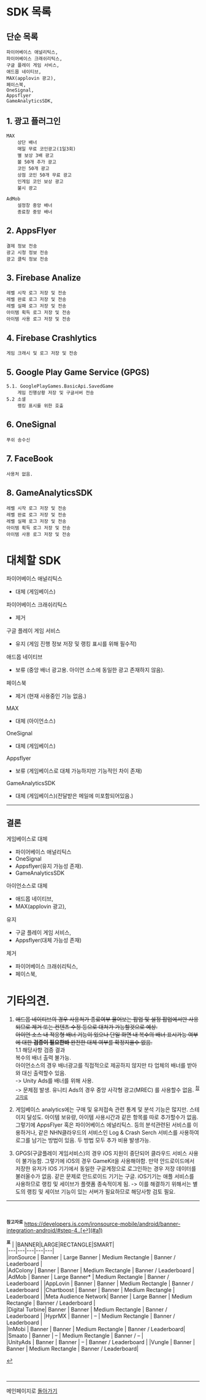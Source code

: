 # SDK 목록
## 단순 목록
    파이어베이스 애널리틱스,  
    파이어베이스 크래쉬리틱스,  
    구글 플레이 게임 서비스,  
    애드몹 네이티브,  
    MAX(applovin 광고),  
    페이스북,  
    OneSignal,  
    Appsflyer  
    GameAnalyticsSDK,  

## 1. 광고 플러그인
    MAX
        상단 배너
        매일 무료 코인광고(1일3회)
        별 보상 3배 광고
        볼 50개 추가 광고
        코인 50개 광고
        상점 코인 50개 무료 광고
        인게임 코인 보상 광고
        불시 광고

    AdMob
        설정창 중앙 배너
        종료창 중앙 배너
## 2. AppsFlyer
    결제 정보 전송
    광고 시청 정보 전송
    광고 클릭 정보 전송

## 3. Firebase Analize
    레벨 시작 로그 저장 및 전송
    레벨 완료 로그 저장 및 전송
    레벨 실패 로그 저장 및 전송
    아이템 획득 로그 저장 및 전송
    아이템 사용 로그 저장 및 전송
## 4. Firebase Crashlytics
    게임 크래시 및 로그 저장 및 전송

## 5. Google Play Game Service (GPGS)
    5.1. GooglePlayGames.BasicApi.SavedGame
        게임 진행상황 저장 및 구글서버 전송      
    5.2 소셜
        랭킹 표시를 위한 호출

## 6. OneSignal
    푸쉬 송수신

## 7. FaceBook
    사용처 없음.

## 8. GameAnalyticsSDK
    레벨 시작 로그 저장 및 전송
    레벨 완료 로그 저장 및 전송
    레벨 실패 로그 저장 및 전송
    아이템 획득 로그 저장 및 전송
    아이템 사용 로그 저장 및 전송


# 대체할 SDK  
파이어베이스 애널리틱스   
 - 대체 (게임베이스)  
 
 파이어베이스 크래쉬리틱스  
 - 제거  
 
구글 플레이 게임 서비스  
- 유지 (게임 진행 정보 저장 및 랭킹 표시를 위해 필수적)  

애드몹 네이티브  
- 보류 (중앙 배너 광고용. 아이언 소스에 동일한 광고 존재하지 않음).  

페이스북  
- 제거 (현재 사용중인 기능 없음.)  

MAX  
- 대체 (아이언소스)  

OneSignal  
- 대체 (게임베이스) 

Appsflyer  
- 보류 (게임베이스로 대체 가능하지만 기능적인 차이 존재)  

GameAnalyticsSDK  
- 대체 (게임베이스)(전달받은 메일에 미포함되어있음.)  

*****

## 결론
게임베이스로 대체 
- 파이어베이스 애널리틱스 
- OneSignal  
- Appsflyer(유지 가능성 존재).  
- GameAnalyticsSDK 

아이언소스로 대체
- 애드몹 네이티브,  
- MAX(applovin 광고), 

유지
- 구글 플레이 게임 서비스,  
- Appsflyer(대체 가능성 존재)

제거
- 파이어베이스 크래쉬리틱스, 
- 페이스북,  

# 기타의견.
1. ~~애드몹 네이티브의 경우 사용처가 종료여부 물어보는 팝업 및 설정 팝업에서만 사용되므로 제거 또는 컨텐츠 수정 등으로 대처가 가능할것으로 예상.  
아이언 소스 내 적응형 배너 기능이 있으나 단일 화면 내 복수의 배너 표시가능 여부에 대한 **검증이 필요한바** 완전한 대체 여부를 확정지을수 없음.~~  
1.1 해당사항 검증 결과  
    복수의 배너 출력 불가능.  
    아이언소스의 경우 배너광고를 직접적으로 제공하지 않지만 타 업체의 배너를 받아와 대신 출력할수 있음.  
    -> Unity Ads를 배너를 위해 사용.  
    -> 문제점 발생. 유니티 Ads의 경우 중앙 사각형 광고(MREC) 를 사용할수 없음. <sup id="a2">[참고자료](#2)</sup>

2. 게임베이스 analytics에는 구매 및 유저접속 관련 통계 및 분석 기능은 많지만. 스테이지 달성도. 아이템 보유량, 아이템 사용시간과 같은 항목를 따로 추가할수가 없음. 그렇기에 AppsFlyer 혹은 파이어베이스 에널리틱스. 등의 분석관련된 서비스를 이용하거나, 같은 NHN클라우드의 서비스인 Log & Crash Serch 서비스를 사용하여 로그를 남기는 방법이 있음. 두 방법 모두 추가 비용 발생가능.

3. GPGS(구글플레이 게임서비스)의 경우 iOS 지원이 중단되어 클라우드 서비스 사용이 불가능함. 그렇기에 iOS의 경우 GameKit을 사용해야함. 만약 안드로이드에서 저장한 유저가  IOS 기기에서 동일한 구글계정으로 로그인하는 경우 저장 데이터를 불러올수가 없음.
같은 문제로 안드로이드 기기는 구글. iOS기기는 애플 서비스를 사용하므로 랭킹 및 세이브가 플랫폼 종속적이게 됨. -> 이를 해결하기 위해서는 별도의 랭킹 및 세이브 기능이 있는 서버가 필요하므로 해당사항 검토 필요.

---

<br>

<b id="1"><sup>참고자료</sup></b>
https://developers.is.com/ironsource-mobile/android/banner-integration-android/#step-4..[↩](#a1)<br>

<b id="2"><sup>표</sup></b> 
|     |BANNER|LARGE|RECTANGLE|SMART|   
|---|---|---|---|---|   
|ironSource |   Banner  |   Large Banner    |   Medium Rectangle    |   Banner / Leaderboard    |  
|AdColony   |   Banner  |   Banner  |   Medium Rectangle 	|   Banner / Leaderboard    |
|AdMob      |   Banner  | 	Large Banner*   | 	Medium Rectangle    |   Banner / Leaderboard    |
|AppLovin   | 	Banner  | 	Banner  |   Medium Rectangle    |   Banner / Leaderboard    |
|Chartboost | 	Banner  | 	Banner  |	Medium Rectangle    | 	Leaderboard |
|Meta Audience Network| Banner  |   Large Banner    |   Medium Rectangle    |   Banner / Leaderboard    |  
|Digital Turbine|   Banner  |   Banner  |   Medium Rectangle    |   Banner / Leaderboard    |
|HyprMX     | 	Banner  | – |   Medium Rectangle    |   Banner / Leaderboard    |  
|InMobi     |   Banner  |   Banner  |   Medium Rectangle    |   Banner / Leaderboard|  
|Smaato     | 	Banner  |   –   |   Medium Rectangle    |   Banner / –  |  
|UnityAds   | 	Banner  |   Banner  |   –   |   Banner / Leaderboard    |
|Vungle     | 	Banner  | 	Banner  | 	Medium Rectangle    |   Banner / Leaderboard|

[↩](#a2)<br>

<br>



------
메인페이지로 [돌아가기](/README.md)